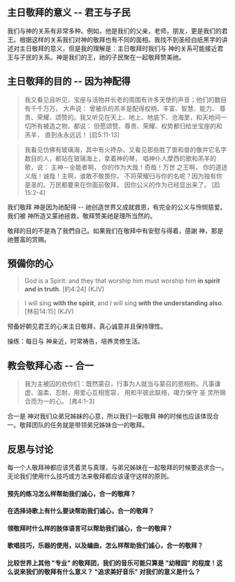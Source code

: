 <!---
date: 20200711
category: discipleship
title: 主日敬拜心态
-->

## 主日敬拜的意义 -- 君王与子民

我们与神的关系有非常多种。例如，他是我们的父亲，老师，朋友，更是我们的君王。根据这样的关系我们对神的敬拜也有不同的面相。我找不到圣经白纸黑字的讲述对主日敬拜的意义，但是我的理解是：主日敬拜时我们与 神的关系可能接近君王与子民的关系。神是我们的王，祂的子民聚在一起敬拜赞美祂。

## 主日敬拜的目的 -- 因为神配得

> 我又看见且听见，宝座与活物并长老的周围有许多天使的声音；他们的数目有千千万万， 大声说： 曾被杀的羔羊是配得权柄、丰富、智慧、能力、 尊贵、荣耀、颂赞的。我又听见在天上、地上、地底下、沧海里，和天地间一切所有被造之物，都说： 但愿颂赞、尊贵、荣耀、权势都归给坐宝座的和羔羊， 直到永永远远！ [启5:11‭-‬13]

> 我看见仿佛有玻璃海，其中有火搀杂。又看见那些胜了兽和兽的像并它名字数目的人，都站在玻璃海上，拿着神的琴， 唱神仆人摩西的歌和羔羊的歌，说： 主神－全能者啊， 你的作为大哉！奇哉！万世 之王啊， 你的道途义哉！诚哉！主啊，谁敢不敬畏你， 不将荣耀归与你的名呢？因为独有你是圣的。万民都要来在你面前敬拜， 因你公义的作为已经显出来了。 [启15:2‭-‬4]

我们敬拜 神是因为祂配得 -- 祂创造世界又成就救恩，有完全的公义与怜悯慈爱。我们被 神所造又蒙祂拯救，敬拜赞美祂是理所当然的。

敬拜的目的不是為了我們自己。如果我们在敬拜中有安慰与得着，感謝 神，那是祂豐富的赏赐。

## 預備你的心

> God is a Spirit: and they that worship him must worship him **in spirit and in truth**. [約4:24] (KJV)

> I will sing **with the spirit**, and I will sing **with the understanding also**. [林前14:15] (KJV)

预备好朝见君王的心来主日敬拜，真心诚意并且保持理性。

操练：每日与 神亲近，时常祷告，培养灵修生活。

## 教会敬拜心态 -- 合一

> 我为主被囚的劝你们：既然蒙召，行事为人就当与蒙召的恩相称。凡事谦虚、温柔、忍耐，用爱心互相宽容， 用和平彼此联络，竭力保守 圣 灵所赐合而为一的心。 [弗4:1‭-‬3]

合一是 神对我们众弟兄姊妹的心意，所以我们一起敬拜 神的时候也应该体现合一。敬拜团队的任务就是带领弟兄姊妹合一的敬拜。

## 反思与讨论

每一个人敬拜神都应该凭着灵与真理，与弟兄姊妹在一起敬拜的时候要追求合一。无论我们使用什么技巧或方法来敬拜都应该谨守这样的原则。

#### 预先的练习怎么样帮助我们诚心，合一的敬拜？

#### 在选择诗歌上有什么要诀帮助我们诚心，合一的敬拜？

#### 领敬拜时什么样的肢体语言可以帮助我们诚心，合一的敬拜？

#### 歌唱技巧，乐器的使用，以及编曲，怎么样帮助我们诚心，合一的敬拜？

#### 比较世界上其他 "专业" 的敬拜团，我们的音乐可能只算是 "幼稚园" 的程度！这么说来我们的敬拜有什么意义？ "追求美好音乐" 对我们的意义是什么？